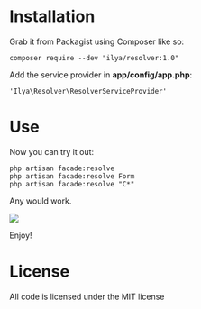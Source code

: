 # Installation

Grab it from Packagist using Composer like so:

```
composer require --dev "ilya/resolver:1.0"
```

Add the service provider in **app/config/app.php**:

```
'Ilya\Resolver\ResolverServiceProvider'
```
# Use 

Now you can try it out:

```
php artisan facade:resolve
php artisan facade:resolve Form
php artisan facade:resolve "C*"
```

Any would work.

![](http://i.imgur.com/i9BcSPy.png)

Enjoy!

# License

All code is licensed under the MIT license
